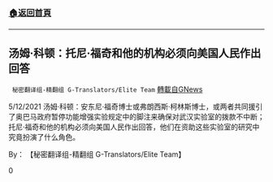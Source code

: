 ###  [:house:返回首頁](https://github.com/ourhimalayas/txt)
---

## 汤姆·科顿：托尼·福奇和他的机构必须向美国人民作出回答
` 秘密翻译组-精翻组 G-Translators/Elite Team` [轉載自GNews](https://gnews.org/zh-hans/1237705/)

5/12/2021 汤姆·科顿：安东尼·福奇博士或弗朗西斯·柯林斯博士，或两者共同援引了奥巴马政府暂停功能增强实验规定中的脚注来确保对武汉实验室的拨款不中断；托尼·福奇和他的机构必须向美国人民作出回答，他们在资助这些实验室的研究中究竟扮演了什么角色。

By： 【秘密翻译组-精翻组 G-Translators/Elite Team】

0
